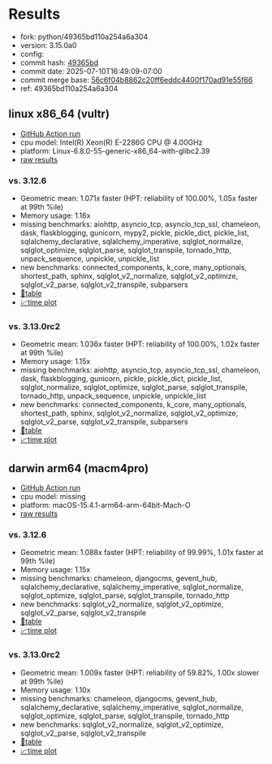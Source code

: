 # Results

- fork: python/49365bd110a254a6a304
- version: 3.15.0a0
- config: 
- commit hash: [49365bd](https://github.com/python/cpython/commit/49365bd)
- commit date: 2025-07-10T16:49:09-07:00
- commit merge base: [56c6f04b8862c20ff6eddc4400f170ad91e55f66](https://github.com/python/cpython/commit/56c6f04b8862c20ff6eddc4400f170ad91e55f66)
- ref: 49365bd110a254a6a304

## linux x86_64 (vultr)

- [GitHub Action run](https://github.com/facebookexperimental/free-threading-benchmarking/actions/runs/16208933228)
- cpu model: Intel(R) Xeon(R) E-2286G CPU @ 4.00GHz
- platform: Linux-6.8.0-55-generic-x86_64-with-glibc2.39
- [raw results](bm-20250710-vultr-x86_64-python-49365bd110a254a6a304-3.15.0a0-49365bd.json)

### vs. 3.12.6

- Geometric mean: 1.071x faster (HPT: reliability of 100.00%, 1.05x faster at 99th %ile)
- Memory usage: 1.16x
- missing benchmarks: aiohttp, asyncio_tcp, asyncio_tcp_ssl, chameleon, dask, flaskblogging, gunicorn, mypy2, pickle, pickle_dict, pickle_list, sqlalchemy_declarative, sqlalchemy_imperative, sqlglot_normalize, sqlglot_optimize, sqlglot_parse, sqlglot_transpile, tornado_http, unpack_sequence, unpickle, unpickle_list
- new benchmarks: connected_components, k_core, many_optionals, shortest_path, sphinx, sqlglot_v2_normalize, sqlglot_v2_optimize, sqlglot_v2_parse, sqlglot_v2_transpile, subparsers
- [📄table](bm-20250710-vultr-x86_64-python-49365bd110a254a6a304-3.15.0a0-49365bd-vs-3.12.6.md)
- [📈time plot](bm-20250710-vultr-x86_64-python-49365bd110a254a6a304-3.15.0a0-49365bd-vs-3.12.6.svg)

### vs. 3.13.0rc2

- Geometric mean: 1.036x faster (HPT: reliability of 100.00%, 1.02x faster at 99th %ile)
- Memory usage: 1.15x
- missing benchmarks: aiohttp, asyncio_tcp, asyncio_tcp_ssl, chameleon, dask, flaskblogging, gunicorn, pickle, pickle_dict, pickle_list, sqlglot_normalize, sqlglot_optimize, sqlglot_parse, sqlglot_transpile, tornado_http, unpack_sequence, unpickle, unpickle_list
- new benchmarks: connected_components, k_core, many_optionals, shortest_path, sphinx, sqlglot_v2_normalize, sqlglot_v2_optimize, sqlglot_v2_parse, sqlglot_v2_transpile, subparsers
- [📄table](bm-20250710-vultr-x86_64-python-49365bd110a254a6a304-3.15.0a0-49365bd-vs-3.13.0rc2.md)
- [📈time plot](bm-20250710-vultr-x86_64-python-49365bd110a254a6a304-3.15.0a0-49365bd-vs-3.13.0rc2.svg)

## darwin arm64 (macm4pro)

- [GitHub Action run](https://github.com/facebookexperimental/free-threading-benchmarking/actions/runs/16208933228)
- cpu model: missing
- platform: macOS-15.4.1-arm64-arm-64bit-Mach-O
- [raw results](bm-20250710-macm4pro-arm64-python-49365bd110a254a6a304-3.15.0a0-49365bd.json)

### vs. 3.12.6

- Geometric mean: 1.088x faster (HPT: reliability of 99.99%, 1.01x faster at 99th %ile)
- Memory usage: 1.15x
- missing benchmarks: chameleon, djangocms, gevent_hub, sqlalchemy_declarative, sqlalchemy_imperative, sqlglot_normalize, sqlglot_optimize, sqlglot_parse, sqlglot_transpile, tornado_http
- new benchmarks: sqlglot_v2_normalize, sqlglot_v2_optimize, sqlglot_v2_parse, sqlglot_v2_transpile
- [📄table](bm-20250710-macm4pro-arm64-python-49365bd110a254a6a304-3.15.0a0-49365bd-vs-3.12.6.md)
- [📈time plot](bm-20250710-macm4pro-arm64-python-49365bd110a254a6a304-3.15.0a0-49365bd-vs-3.12.6.svg)

### vs. 3.13.0rc2

- Geometric mean: 1.009x faster (HPT: reliability of 59.82%, 1.00x slower at 99th %ile)
- Memory usage: 1.10x
- missing benchmarks: chameleon, djangocms, gevent_hub, sqlalchemy_declarative, sqlalchemy_imperative, sqlglot_normalize, sqlglot_optimize, sqlglot_parse, sqlglot_transpile, tornado_http
- new benchmarks: sqlglot_v2_normalize, sqlglot_v2_optimize, sqlglot_v2_parse, sqlglot_v2_transpile
- [📄table](bm-20250710-macm4pro-arm64-python-49365bd110a254a6a304-3.15.0a0-49365bd-vs-3.13.0rc2.md)
- [📈time plot](bm-20250710-macm4pro-arm64-python-49365bd110a254a6a304-3.15.0a0-49365bd-vs-3.13.0rc2.svg)

